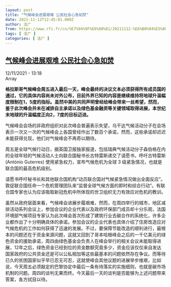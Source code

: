 ```yaml
---
layout: post
title: "气候峰会进展艰难 公民社会心急如焚"
date: 2021-11-12T12:45:01.000Z
author: 法广
from: https://www.rfi.fr/cn/%E7%94%9F%E6%80%81/20211112-%E6%B0%94%E5%80%99%E5%B3%B0%E4%BC%9A%E8%BF%9B%E5%B1%95%E8%89%B0%E9%9A%BE-%E5%85%AC%E6%B0%91%E7%A4%BE%E4%BC%9A%E5%BF%83%E6%80%A5%E5%A6%82%E7%84%9A
tags: [ 法广 ]
categories: [ 法广 ]
---
```

<!--1636721101000-->
[气候峰会进展艰难 公民社会心急如焚](https://www.rfi.fr/cn/%E7%94%9F%E6%80%81/20211112-%E6%B0%94%E5%80%99%E5%B3%B0%E4%BC%9A%E8%BF%9B%E5%B1%95%E8%89%B0%E9%9A%BE-%E5%85%AC%E6%B0%91%E7%A4%BE%E4%BC%9A%E5%BF%83%E6%80%A5%E5%A6%82%E7%84%9A)
------

<div>
<div>12/11/2021 - 13:18</div>Array<p><strong>                    格拉斯哥气候峰会周五进入最后一天，峰会最终的决议文本必须获得所有成员国的通过，它的具体内容尚未对外公布，目前外界已知的内容是继续维持将地球升温幅度限制在1，5度的指标。虽然中美的共同声明曾经给峰会带来一丝希望，然而，鉴于此次峰会并未在减排自主承诺以及绿色基金融资等关键领域取得进展，本世纪末地球的升温幅度正向2，7度的目标迈进。                </strong></p><div >                    <p>气候峰会会场的非政府组织对此次峰会普遍表示失望，乌干达气候活动分子在会场表示一次又一次的气候峰会上各国曾经作出了数百个承诺，然而，这些承诺却迟迟未能获得兑现，他们对气候峰会不再奇以期待。</p><p>周五是全球气候行动日，据英国卫报独家报道，包括瑞典气候活动分子森伯格在内的全球年轻的气候活动人士向联合国秘书长古特雷斯递交了请愿书，呼吁古特雷斯 (António Guterres) 使用紧急权力，宣布气候危机为全球 3 级紧急情况，也就是联合国的最高危机级别。</p><p>请愿书呼吁秘书长和其他联合国机构“动员联合国对气候紧急情况做出全面反应”。敦促联合国任命一个危机管理团队来“监督全球气候方面的即时和综合行动”。有联合国专家也认为应该吸取新冠危机中所体现的世卫组织无力有效应对危机的教训。</p><p>虽然从政府层面来看，气候峰会进展步履艰难，然而，在周四举行的城市，地区减排活动系列会议上，参加会议的企业代表以及政府环保部门成员却十分乐观，法国环境部气候项目专家认为此次峰会首次形成了建筑行业去碳合作的系统化，许多企业都作出了十分明确具体的承诺。参加会议的企业代表也具体介绍了住房改造应对气候危机的工作如何获得了迅速的发展。不过，要保障节能改造的顺利进行，最根本的问题还在于资金来源问题，这就又回到了哥本哈根峰会之后的一千亿美元的绿色资金的援助承诺，周四由绿色基金会负责人在峰会举行的相关会议未能取得进展，12年之后，绿色资金已经到位的资金数额究竟多少，资金应该仅仅来自发达国家政府的公共资金还是可以公私相加等这些最基本的问题依然存在争议。而等待已久的贫困国家似乎早已忍无可忍，这就使峰会其他议题的进展举步维艰，比如说，今天周五必须敲定的巴黎协定中最后一条有待落实的实施细则，也就是碳市场机制的问题。周四的谈判无果而终。今天最后一天的谈判是否能够为上述问题带来答案，各方拭目以待。</p>                                            <div data-selfpromo-newsletter>    </div>    <div data-selfpromo-app>    </div>                </div>
</div>
